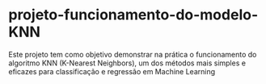 # projeto-funcionamento-do-modelo-KNN
Este projeto tem como objetivo demonstrar na prática o funcionamento do algoritmo KNN (K-Nearest Neighbors), um dos métodos mais simples e eficazes para classificação e regressão em Machine Learning
